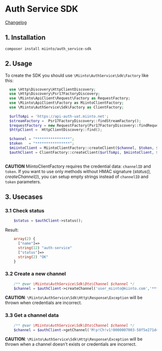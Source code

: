 # Auth Service SDK

[Changelog](./CHANGELOG.md)

## 1. Installation ##

`composer install miinto/auth_service-sdk` 

## 2. Usage ##

To create the SDK you should use `\Miinto\AuthService\Sdk\Factory` like this:

```php
  use \Http\Discovery\HttpClientDiscovery;
  use \Http\Discovery\Psr17FactoryDiscovery;
  use \Miinto\ApiClient\Request\Factory as RequestFactory;
  use \Miinto\ApiClient\Factory as MiintoClientFactory;
  use \Miinto\AuthService\Sdk\Factory as ClientFactory;
        
  $urlToApi = 'https://api-auth-uat.miinto.net';
  $streamFactory =  Psr17FactoryDiscovery::findStreamFactory();
  $requestFactory = new RequestFactory(Psr17FactoryDiscovery::findRequestFactory(), $streamFactory);
  $httpClient =  HttpClientDiscovery::find();
  
  $channel = "****************";
  $token   = "****************";
  $miintoClient = MiintoClientFactory::createClient($channel, $token, $httpClient);
  $authClient = ClientFactory::createClient($urlToApi, $miintoClient, $requestFactory);
   
```
**CAUTION** MiintoClientFactory requires the credential data: `channelID` and `token`. If you want to use only methods 
without HMAC signature (_status(), createChannel()_), you can setup empty strings instead of `channelID` and `token`
parameters.
 
## 3. Usecases ##

### 3.1 Check status
```php   
    $status = $authClient->status();       
```
Result:
```php
    array(2) {
      ["name"]=>
      string(12) "auth-service"
      ["status"]=>
      string(2) "OK"
    }
```

### 3.2 Create a new channel ###
```php
    /** @var \Miinto\AuthService\Sdk\Dto\Channel $channel */ 
    $channel = $authClient->createChannel('user_miinto@miinto.com','*******');
```

**CAUTION**: `\Miinto\AuthService\Sdk\Http\Response\Exception` will be thrown when credentials are incorrect.

### 3.3 Get a channel data ###
```php
    /** @var \Miinto\AuthService\Sdk\Dto\Channel $channel */
    $channel = $authClient->getChannel('M!p!Ch!v1!0000007003-58f5e271d4932-2117689427');  
``` 

**CAUTION**: `\Miinto\AuthService\Sdk\Http\Response\Exception` will be thrown when a channel doesn't exists or credentials are incorrect.